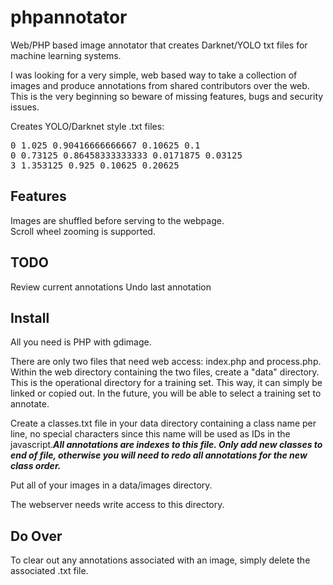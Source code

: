 # phpannotator
Web/PHP based image annotator that creates Darknet/YOLO txt files for machine learning systems.

I was looking for a very simple, web based way to take a collection of images and produce annotations from shared contributors over the web.  This is the very beginning so beware of missing features, bugs and security issues.

Creates YOLO/Darknet style .txt files:<br/>
<pre>
0 1.025 0.90416666666667 0.10625 0.1
0 0.73125 0.86458333333333 0.0171875 0.03125
3 1.353125 0.925 0.10625 0.20625
</pre>
  
<h2>Features</h2>
Images are shuffled before serving to the webpage.<br/>
Scroll wheel zooming is supported.<br/>


<h2>TODO</h2>
Review current annotations
Undo last annotation

<h2>Install</h2>

All you need is PHP with gdimage.

There are only two files that need web access: index.php and process.php.
Within the web directory containing the two files, create a "data" directory.  This is the operational directory for a training set.  This way, it can simply be linked or copied out.  In the future, you will be able to select a training set to annotate.

Create a classes.txt file in your data directory containing a class name per line, no special characters since this name will be used as IDs in the javascript.<B><i>All annotations are indexes to this file.  Only add new classes to end of file, otherwise you will need to redo all annotations for the new class order.</i></b>

Put all of your images in a data/images directory.

The webserver needs write access to this directory.

<h2>Do Over</h2>

To clear out any annotations associated with an image, simply delete the associated .txt file.
